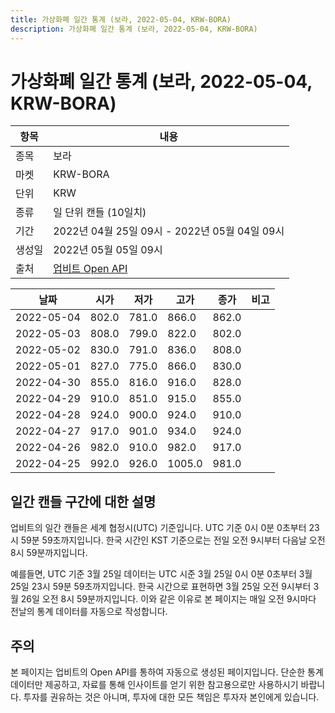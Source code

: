 ```yaml
---
title: 가상화폐 일간 통계 (보라, 2022-05-04, KRW-BORA)
description: 가상화폐 일간 통계 (보라, 2022-05-04, KRW-BORA)
---
```



가상화폐 일간 통계 (보라, 2022-05-04, KRW-BORA)
===

|항목|내용|
|--|--|
|종목|보라|
|마켓|KRW-BORA|
|단위|KRW|
|종류|일 단위 캔들 (10일치)|
|기간|2022년 04월 25일 09시 - 2022년 05월 04일 09시|
|생성일|2022년 05월 05일 09시|
|출처|[업비트 Open API](https://docs.upbit.com)|


|날짜|시가|저가|고가|종가|비고|
|--|--|--|--|--|--|
|2022-05-04|802.0|781.0|866.0|862.0|    |
|2022-05-03|808.0|799.0|822.0|802.0|    |
|2022-05-02|830.0|791.0|836.0|808.0|    |
|2022-05-01|827.0|775.0|866.0|830.0|    |
|2022-04-30|855.0|816.0|916.0|828.0|    |
|2022-04-29|910.0|851.0|915.0|855.0|    |
|2022-04-28|924.0|900.0|924.0|910.0|    |
|2022-04-27|917.0|901.0|934.0|924.0|    |
|2022-04-26|982.0|910.0|982.0|917.0|    |
|2022-04-25|992.0|926.0|1005.0|981.0|    |


일간 캔들 구간에 대한 설명
---


업비트의 일간 캔들은 세계 협정시(UTC) 기준입니다. 
UTC 기준 0시 0분 0초부터 23시 59분 59초까지입니다. 
한국 시간인 KST 기준으로는 전일 오전 9시부터 다음날 오전 8시 59분까지입니다. 


예를들면, UTC 기준 3월 25일 데이터는 UTC 시준 3월 25일 0시 0분 0초부터 3월 25일 23시 59분 59초까지입니다. 
한국 시간으로 표현하면 3월 25일 오전 9시부터 3월 26일 오전 8시 59분까지입니다. 
이와 같은 이유로 본 페이지는 매일 오전 9시마다 전날의 통계 데이터를 자동으로 작성합니다. 


주의
---


본 페이지는 업비트의 Open API를 통하여 자동으로 생성된 페이지입니다. 
단순한 통계 데이터만 제공하고, 자료를 통해 인사이트를 얻기 위한 참고용으로만 사용하시기 바랍니다. 
투자를 권유하는 것은 아니며, 투자에 대한 모든 책임은 투자자 본인에게 있습니다. 

